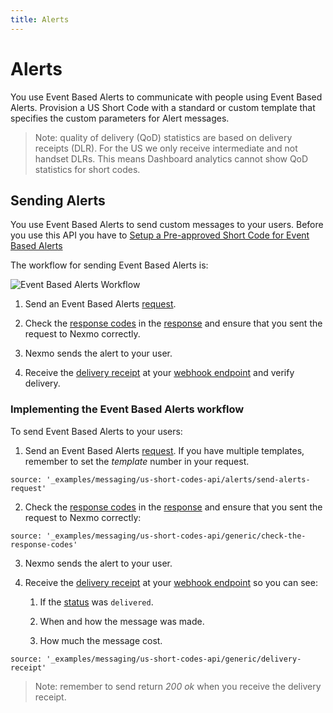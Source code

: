 ```yaml
---
title: Alerts
---
```


# Alerts

You use Event Based Alerts to communicate with people using Event Based Alerts. Provision a US Short Code with a standard or custom template that specifies the custom parameters for Alert messages.

> Note: quality of delivery (QoD) statistics are based on delivery receipts (DLR). For the US we only receive intermediate and not handset DLRs. This means Dashboard analytics cannot show QoD statistics for short codes.

## Sending Alerts

You use Event Based Alerts to send custom messages to your users. Before you use this API you have to [Setup a Pre-approved Short Code for Event Based Alerts](/account/guides/numbers#setting-up-event-based-alerts)

The workflow for sending Event Based Alerts is:

![Event Based Alerts Workflow](/assets/images/workflow_sending_event_based_alerts.svg)

1. Send an Event Based Alerts [request](/api/sms/us-short-codes/alerts/sending#request).

2. Check the [response codes](/api/sms/us-short-codes/alerts/sending#response) in the [response](/api/sms/us-short-codes/alerts/sending#response) and ensure that  you sent the request to Nexmo correctly.

3. Nexmo sends the alert to your user.

4. Receive the [delivery receipt](/api/sms/us-short-codes/alerts/sending#delivery-receipt) at your [webhook endpoint](/concepts/guides/webhooks) and verify delivery.


### Implementing the Event Based Alerts workflow

To send Event Based Alerts to your users:

1. Send an Event Based Alerts [request](/api/sms/us-short-codes/alerts/sending#request). If you have multiple templates, remember to set the <i>template</i> number in your request.

```tabbed_examples
source: '_examples/messaging/us-short-codes-api/alerts/send-alerts-request'
```

2. Check the [response codes](/api/sms/us-short-codes/alerts/sending#response) in the [response](/api/sms/us-short-codes/alerts/sending#response) and ensure that you sent the request to Nexmo correctly:

```tabbed_examples
source: '_examples/messaging/us-short-codes-api/generic/check-the-response-codes'
```

3. Nexmo sends the alert to your user.

4. Receive the [delivery receipt](/api/sms/us-short-codes/alerts/sending#delivery-receipt) at your [webhook endpoint](/concepts/guides/webhooks) so you can see:

    1. If the [status](/api/sms/us-short-codes/alerts/sending#response) was `delivered`.

    2. When and how the message was made.

    3. How much the message cost.

```tabbed_examples
source: '_examples/messaging/us-short-codes-api/generic/delivery-receipt'
```

> Note: remember to send return *200 ok* when you receive the delivery receipt.
